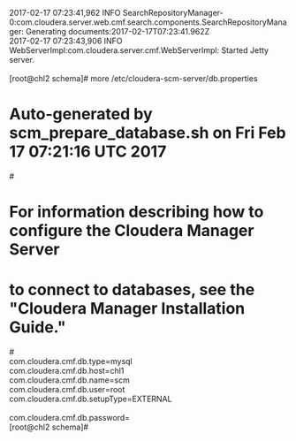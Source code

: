 2017-02-17 07:23:41,962 INFO SearchRepositoryManager-0:com.cloudera.server.web.cmf.search.components.SearchRepositoryManager: Generating documents:2017-02-17T07:23:41.962Z <br>
2017-02-17 07:23:43,906 INFO WebServerImpl:com.cloudera.server.cmf.WebServerImpl: Started Jetty server.<br>
<br>
[root@chl2 schema]# more /etc/cloudera-scm-server/db.properties<br>
# Auto-generated by scm_prepare_database.sh on Fri Feb 17 07:21:16 UTC 2017<br>
#<br>
# For information describing how to configure the Cloudera Manager Server<br>
# to connect to databases, see the "Cloudera Manager Installation Guide."<br>
#<br>
com.cloudera.cmf.db.type=mysql<br>
com.cloudera.cmf.db.host=chl1<br>
com.cloudera.cmf.db.name=scm<br>
com.cloudera.cmf.db.user=root<br>
com.cloudera.cmf.db.setupType=EXTERNAL<br><br>
com.cloudera.cmf.db.password=<br>
[root@chl2 schema]#<br>
